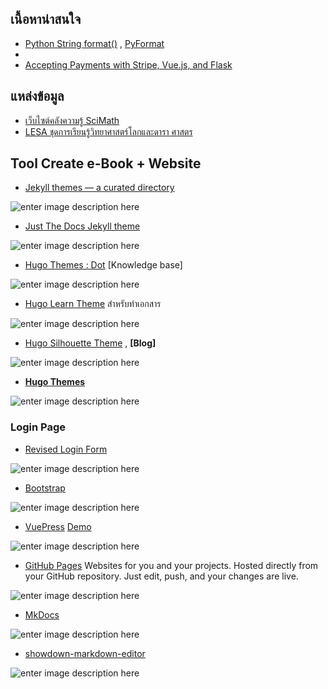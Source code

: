 
## เนื้อหาน่าสนใจ

- [Python String format()](https://www.programiz.com/python-programming/methods/string/format) , [PyFormat](https://pyformat.info/)
- 
- [Accepting Payments with Stripe, Vue.js, and Flask](https://testdriven.io/blog/accepting-payments-with-stripe-vuejs-and-flask/)

## แหล่งข้อมูล

- [เว็บไซต์คลังความรู้ SciMath](http://uatscimath.ipst.ac.th)
- [LESA  ชุดการเรียนรู้วิทยาศาสตร์โลกและดารา
ศาสตร ](http://portal.edu.chula.ac.th/lesa_cd/assets/document/LESA212/index1.html)


## Tool Create e-Book + Website

- [Jekyll themes — a curated directory](https://jekyllthemes.io/theme/documentation)

![enter image description here](https://d1qmdf3vop2l07.cloudfront.net/enigmatic-tuba.cloudvent.net/compressed/_min_/8447064ee8ae766f6aae6063cb3b6d9b.webp)

- [Just The Docs Jekyll theme](https://jekyllthemes.io/theme/just-the-docs)

![enter image description here](https://d1qmdf3vop2l07.cloudfront.net/enigmatic-tuba.cloudvent.net/compressed/_min_/e602c2712738f8c03362846ee40d824b.webp)

- [Hugo Themes : Dot](https://themes.gohugo.io/dot-hugo-documentation-theme/#demo) [Knowledge base]

![enter image description here](https://d33wubrfki0l68.cloudfront.net/c71982eb97b78604d7d15aa08867e3487bcd547c/709c4/dot-hugo-documentation-theme/screenshot-dot-hugo-documentation-theme_hud0d2b9324f6d220f49c567f7019c2d97_530380_750x500_fill_catmullrom_top_2.png)


- [Hugo Learn Theme](https://themes.gohugo.io/hugo-theme-learn/) สำหรับทำเอกสาร

![enter image description here](https://d33wubrfki0l68.cloudfront.net/c588abe3dad8ada4945357cad35f455ff3c99e26/8259c/hugo-theme-learn/screenshot-hugo-theme-learn_hufe2da8fc83ad30ec674fecf911d5e6d9_284162_750x500_fill_catmullrom_top_2.png)

- [Hugo Silhouette Theme](https://themes.gohugo.io/silhouette-hugo/) , **[Blog]**

![enter image description here](https://d33wubrfki0l68.cloudfront.net/d457e9293737c21cc9561b23fb02b54b4419139c/5a289/silhouette-hugo/screenshot-silhouette-hugo_hu0447c9c0213fe82a175ea3eaa6458448_250367_750x500_fill_catmullrom_top_2.png)

- [**Hugo Themes**](https://themes.gohugo.io/)

![enter image description here](https://raw.githubusercontent.com/syui/hugo-theme-air/master/images/screen.gif)

### Login Page

- [Revised Login Form](https://codepen.io/daljeet/full/bFpgB/)

![enter image description here](https://cssauthor.com/wp-content/uploads/2017/03/Revised-Login-Form.jpg)

- [Bootstrap](https://getbootstrap.com/docs/4.3/getting-started/introduction/)

![enter image description here](https://getbootstrap.com/docs/4.3/assets/img/examples/floating-labels.png)

- [VuePress](https://v1.vuepress.vuejs.org/guide/#how-it-works) 
[Demo](https://pages.gitlab.io/vuepress/)

![enter image description here](https://vuepress.vuejs.org/hero.png)

- [GitHub Pages](https://pages.github.com/)
Websites for you and your projects.
Hosted directly from your GitHub repository. Just edit, push, and your changes are live.

![enter image description here](https://pages.github.com/images/slideshow/microsoft.png)

- [MkDocs](https://github.com/mkdocs/mkdocs)

![enter image description here](https://camo.githubusercontent.com/8a1ba8773bd587ba988b42f1098cca1296ca2191/68747470733a2f2f737175696466756e6b2e6769746875622e696f2f6d6b646f63732d6d6174657269616c2f6173736574732f696d616765732f6d6174657269616c2e706e67)

- [showdown-markdown-editor](https://github.com/jhuix/showdown-markdown-editor)

![enter image description here](https://raw.githubusercontent.com/jhuix/showdown-markdown-editor/master/docs/screenshot/preview-intro.png)
<!--stackedit_data:
eyJoaXN0b3J5IjpbLTUxMTA0NDEyMSwtMjMwMjkwNzc3LC0xMT
I2NDYzNDQ5LDEwMjc1NjI5MDIsMjE0MzQzNjkzLDExMDMwNjI0
MSwtNjg4NTcwMzMxLDE4NDg4OTU4NDEsMTA3NDY4NjUyNCw2MT
Y4ODM5MDIsOTk0NzA3MzgyLC0xNjYzNDk2MTUzLDI3MDA2NjU0
LDE2MTkwMTk4NTEsNzE3NzIzODcxLC04MTAwMDMwNjAsMTc4MT
I4MDY5MV19
-->